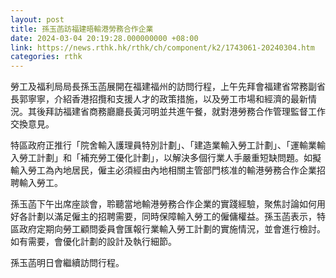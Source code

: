 ```yaml
---
layout: post
title: 孫玉菡訪福建晤輸港勞務合作企業
date: 2024-03-04 20:19:28.000000000 +08:00
link: https://news.rthk.hk/rthk/ch/component/k2/1743061-20240304.htm
categories: rthk
---
```


勞工及福利局局長孫玉菡展開在福建福州的訪問行程，上午先拜會福建省常務副省長郭寧寧，介紹香港招攬和支援人才的政策措施，以及勞工市場和經濟的最新情況。其後拜訪福建省商務廳廳長黃河明並共進午餐，就對港勞務合作管理監督工作交換意見。

特區政府正推行「院舍輸入護理員特別計劃」、「建造業輸入勞工計劃」、「運輸業輸入勞工計劃」和「補充勞工優化計劃」，以解決多個行業人手嚴重短缺問題。如擬輸入勞工為內地居民，僱主必須經由內地相關主管部門核准的輸港勞務合作企業招聘輸入勞工。

孫玉菡下午出席座談會，聆聽當地輸港勞務合作企業的實踐經驗，聚焦討論如何用好各計劃以滿足僱主的招聘需要，同時保障輸入勞工的僱傭權益。孫玉菡表示，特區政府定期向勞工顧問委員會匯報行業輸入勞工計劃的實施情況，並會進行檢討。如有需要，會優化計劃的設計及執行細節。

孫玉菡明日會繼續訪問行程。
